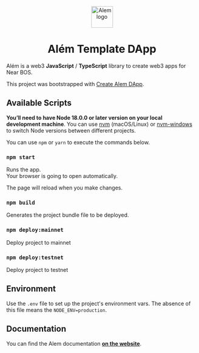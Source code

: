 <div align="center"><img src='https://cdn.jsdelivr.net/gh/wpdas/alem/docs/assets/near-script-logo.png' height='57' alt='Alem logo' /></div>

# <div align="center">Além Template DApp</div>

Além is a web3 **JavaScript** / **TypeScript** library to create web3 apps for Near BOS.

This project was bootstrapped with [Create Alem DApp](https://github.com/wpdas/create-alem-dapp).

## Available Scripts

**You’ll need to have Node 18.0.0 or later version on your local development machine**. You can use [nvm](https://github.com/creationix/nvm#installation) (macOS/Linux) or [nvm-windows](https://github.com/coreybutler/nvm-windows#node-version-manager-nvm-for-windows) to switch Node versions between different projects.

You can use `npm` or `yarn` to execute the commands below.

### `npm start`

Runs the app.\
Your browser is going to open automatically.

The page will reload when you make changes.

### `npm build`

Generates the project bundle file to be deployed.

### `npm deploy:mainnet`

Deploy project to mainnet

### `npm deploy:testnet`

Deploy project to testnet

## Environment

Use the `.env` file to set up the project's environment vars. The absence of this file means the `NODE_ENV=production`.

## Documentation

You can find the Alem documentation [**on the website**](https://alem.dev).
